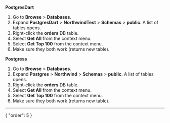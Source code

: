 **PostgresDart**
1. Go to **Browse** > **Databases**.
2. Expand **PostgresDart** > **NorthwindTest** > **Schemas** > **public**. A list of tables opens.
3. Right-click the **orders** DB table.
4. Select **Get All** from the context menu.
5. Select **Get Top 100** from the context menu.
6. Make sure they both work (returns new table).

**Postgress**
1. Go to **Browse** > **Databases**.
2. Expand **Postgres** > **Northwind** > **Schemas** > **public**. A list of tables opens.
3. Right-click the **orders** DB table.
4. Select **Get All** from the context menu.
5. Select **Get Top 100** from the context menu.
6. Make sure they both work (returns new table).
---
{
  "order": 5
}
